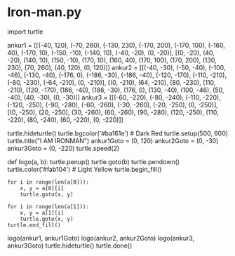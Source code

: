 # Iron-man.py
import turtle

ankur1 = [[(-40, 120), (-70, 260), (-130, 230), (-170, 200), (-170, 100), (-160, 40), (-170, 10), (-150, -10), (-140, 10),
           (-40, -20), (0, -20)],
          [(0, -20), (40, -20), (140, 10), (150, -10), (170, 10), (160, 40), (170, 100), (170, 200), (130, 230), (70, 260),
           (40, 120), (0, 120)]]
ankur2 = [[(-40, -30), (-50, -40), (-100, -46), (-130, -40), (-176, 0), (-186, -30), (-186, -40), (-120, -170), (-110, -210),
           (-80, -230), (-64, -210), (0, -210)],
          [(0, -210), (64, -210), (80, -230), (110, -210), (120, -170), (186, -40), (186, -30), (176, 0), (130, -40),
           (100, -46), (50, -40), (40, -30), (0, -30)]]
ankur3 = [[(-60, -220), (-80, -240), (-110, -220), (-120, -250), (-90, -280), (-60, -260), (-30, -260), (-20, -250),
           (0, -250)],
          [(0, -250), (20, -250), (30, -260), (60, -260), (90, -280), (120, -250), (110, -220), (80, -240), (60, -220),
           (0, -220)]]

turtle.hideturtle()
turtle.bgcolor('#ba161e')  # Dark Red
turtle.setup(500, 600)
turtle.title("I AM IRONMAN")
ankur1Goto = (0, 120)
ankur2Goto = (0, -30)
ankur3Goto = (0, -220)
turtle.speed(2)


def logo(a, b):
    turtle.penup()
    turtle.goto(b)
    turtle.pendown()
    turtle.color('#fab104')  # Light Yellow
    turtle.begin_fill()

    for i in range(len(a[0])):
        x, y = a[0][i]
        turtle.goto(x, y)

    for i in range(len(a[1])):
        x, y = a[1][i]
        turtle.goto(x, y)
    turtle.end_fill()


logo(ankur1, ankur1Goto)
logo(ankur2, ankur2Goto)
logo(ankur3, ankur3Goto)
turtle.hideturtle()
turtle.done()

